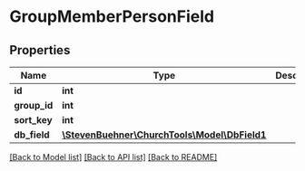 # GroupMemberPersonField

## Properties
Name | Type | Description | Notes
------------ | ------------- | ------------- | -------------
**id** | **int** |  | [optional] 
**group_id** | **int** |  | [optional] 
**sort_key** | **int** |  | [optional] 
**db_field** | [**\StevenBuehner\ChurchTools\Model\DbField1**](DbField1.md) |  | [optional] 

[[Back to Model list]](../../README.md#documentation-for-models) [[Back to API list]](../../README.md#documentation-for-api-endpoints) [[Back to README]](../../README.md)

